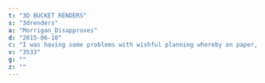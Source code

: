 ```yaml
---
t: "3D BUCKET RENDERS"
s: "3drenders"
a: "Morrigan_Disapproves"
d: "2015-06-10"
c: "I was having some problems with wishful planning whereby on paper, everything fit exactly and magically where I wanted them to. <strong>So I drew them up on the computer. I'm super excited about this and wanted to share!</strong> Through this, I'm accumulating some to scale, usable models of common bucket parts (that I'm using or have tried out). These might be useful for others who are planning buckets. The mounted container is to hide the mess of wires, powerbar and other stuff. Mounting the heatsinks in PVC wont work here because with four mounting assemblies, the gaping holes would probably make the lid too flimsy. <strong>Instead, they are suspended from the lid by a long screw, washers and aluminum tubing as spacers.</strong> Rather than stacking the light top on a bucket, I'm using a pot lid. The idea is motivated by it serving as in part a reflector and in part proving some partition between the main bucket. You can check out the completed setup in <a href='/u/morrigan_disapproves'>this bucket article</a>, which provides much more information about this particular build. This SB is part of a new trend of DIY custom LEDs, which can give you more freedom on the lighting configuration."
v: "3533"
g: ""
z: ""
---
```

